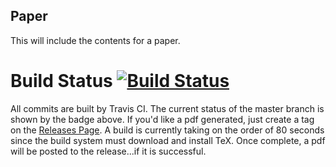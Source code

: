 Paper
-----

This will include the contents for a paper.

# Build Status [![Build Status](https://travis-ci.org/Myoldmopar/GroundHeatFlowsPaper.svg?branch=master)](https://travis-ci.org/Myoldmopar/GroundHeatFlowsPaper)

All commits are built by Travis CI.  The current status of the master branch is shown by the badge above.  If you'd like a pdf generated, just create a tag on the [Releases Page](https://github.com/Myoldmopar/GroundHeatFlowsPaper/releases).  A build is currently taking on the order of 80 seconds since the build system must download and install TeX.  Once complete, a pdf will be posted to the release...if it is successful. 

